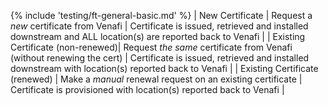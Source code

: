 {% include 'testing/ft-general-basic.md' %}
| New Certificate | Request a *new* certificate from Venafi | Certificate is issued, retrieved and installed downstream and ALL location(s) are reported back to Venafi | 
| Existing Certificate (non-renewed)| Request *the same* certificate from Venafi (without renewing the cert) | Certificate is issued, retrieved and installed downstream with location(s) reported back to Venafi | 
| Existing Certificate (renewed) | Make a *manual* renewal request on an existing certificate | Certificate is provisioned with location(s) reported back to Venafi |